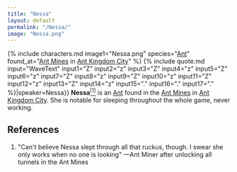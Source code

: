 ```yaml
---
title: "Nessa"
layout: default
permalink: "/Nessa/"
image: "Nessa.png"
---
```

{% include characters.md image1="Nessa.png" species="[Ant](/Ant)" found_at="[Ant Mines](/Ant_Mines) in [Ant Kingdom City](/Ant_Kingdom_City)" %}
{% include quote.md input="WaveText" input1="Z" input2="z" input3="Z" input4="z" input5="Z" input6="z" input7="Z" input8="z" input9="Z" input10="z" input11="Z" input12="z" input13="Z" input14="z" input15="." input16="." input17="." %}|speaker=Nessa}}
**Nessa**[<sup>[1]</sup>](#references) is an [Ant](/Ant) found in the [Ant Mines](/Ant_Mines) in [Ant Kingdom City](/Ant_Kingdom_City). She is notable for sleeping throughout the whole game, never working. 

## References
1. "Can't believe Nessa slept through all that ruckus, though. I swear she only works when no one is looking" —Ant Miner after unlocking all tunnels in the Ant Mines